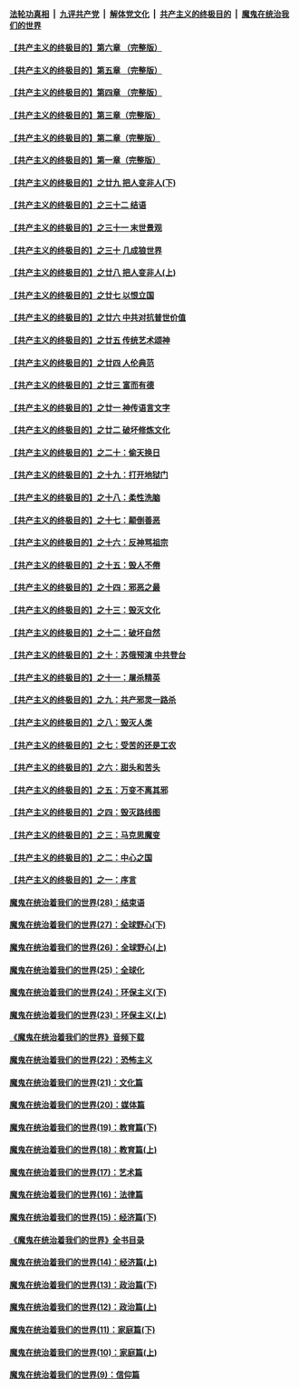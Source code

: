 ####  [法轮功真相](../../../../basic/blob/master/README.md?t=06182002) &nbsp;|&nbsp; [九评共产党](../../../../9ping.md/blob/master/README.md?t=06182002) &nbsp;|&nbsp; [解体党文化](../../../../jtdwh.md/blob/master/README.md?t=06182002)  &nbsp;|&nbsp; [共产主义的终极目的](../../../../gczydzjmd.md/blob/master/README.md?t=06182002) &nbsp;|&nbsp; [魔鬼在统治我们的世界](../../../../mgztzwmdsj.md/blob/master/README.md?t=06182002) 

#### [【共产主义的终极目的】第六章 （完整版）](../pages/nsc422/n11428913.md?t=06182002) 

#### [【共产主义的终极目的】第五章 （完整版）](../pages/nsc422/n11428912.md?t=06182002) 

#### [【共产主义的终极目的】第四章 （完整版）](../pages/nsc422/n11428907.md?t=06182002) 

#### [【共产主义的终极目的】第三章（完整版）](../pages/nsc422/n11428848.md?t=06182002) 

#### [【共产主义的终极目的】第二章（完整版）](../pages/nsc422/n11428831.md?t=06182002) 

#### [【共产主义的终极目的】第一章（完整版）](../pages/nsc422/n11417651.md?t=06182002) 

#### [【共产主义的终极目的】之廿九 把人变非人(下)](../pages/nsc422/n11344140.md?t=06182002) 

#### [【共产主义的终极目的】之三十二 结语](../pages/nsc422/n11360535.md?t=06182002) 

#### [【共产主义的终极目的】之三十一 末世景观](../pages/nsc422/n11351129.md?t=06182002) 

#### [【共产主义的终极目的】之三十 几成狼世界](../pages/nsc422/n11348280.md?t=06182002) 

#### [【共产主义的终极目的】之廿八 把人变非人(上)](../pages/nsc422/n11340492.md?t=06182002) 

#### [【共产主义的终极目的】之廿七 以恨立国](../pages/nsc422/n11336944.md?t=06182002) 

#### [【共产主义的终极目的】之廿六 中共对抗普世价值](../pages/nsc422/n11324785.md?t=06182002) 

#### [【共产主义的终极目的】之廿五 传统艺术颂神](../pages/nsc422/n11296396.md?t=06182002) 

#### [【共产主义的终极目的】之廿四 人伦典范](../pages/nsc422/n11296397.md?t=06182002) 

#### [【共产主义的终极目的】之廿三 富而有德](../pages/nsc422/n11283598.md?t=06182002) 

#### [【共产主义的终极目的】之廿一 神传语言文字](../pages/nsc422/n11263265.md?t=06182002) 

#### [【共产主义的终极目的】之廿二 破坏修炼文化](../pages/nsc422/n11245728.md?t=06182002) 

#### [【共产主义的终极目的】之二十：偷天换日](../pages/nsc422/n11238846.md?t=06182002) 

#### [【共产主义的终极目的】之十九：打开地狱门](../pages/nsc422/n11206376.md?t=06182002) 

#### [【共产主义的终极目的】之十八：柔性洗脑](../pages/nsc422/n11199994.md?t=06182002) 

#### [【共产主义的终极目的】之十七：颠倒善恶](../pages/nsc422/n11179782.md?t=06182002) 

#### [【共产主义的终极目的】之十六：反神骂祖宗](../pages/nsc422/n11166798.md?t=06182002) 

#### [【共产主义的终极目的】之十五：毁人不倦](../pages/nsc422/n11166792.md?t=06182002) 

#### [【共产主义的终极目的】之十四：邪恶之最](../pages/nsc422/n11150249.md?t=06182002) 

#### [【共产主义的终极目的】之十三：毁灭文化](../pages/nsc422/n11135227.md?t=06182002) 

#### [【共产主义的终极目的】之十二：破坏自然](../pages/nsc422/n11135214.md?t=06182002) 

#### [【共产主义的终极目的】之十：苏俄预演 中共登台](../pages/nsc422/n11118424.md?t=06182002) 

#### [【共产主义的终极目的】之十一：屠杀精英](../pages/nsc422/n11118442.md?t=06182002) 

#### [【共产主义的终极目的】之九：共产邪灵一路杀](../pages/nsc422/n11114139.md?t=06182002) 

#### [【共产主义的终极目的】之八：毁灭人类](../pages/nsc422/n11108503.md?t=06182002) 

#### [【共产主义的终极目的】之七：受苦的还是工农](../pages/nsc422/n11101809.md?t=06182002) 

#### [【共产主义的终极目的】之六：甜头和苦头](../pages/nsc422/n11096971.md?t=06182002) 

#### [【共产主义的终极目的】之五：万变不离其邪](../pages/nsc422/n11091285.md?t=06182002) 

#### [【共产主义的终极目的】之四：毁灭路线图](../pages/nsc422/n11086284.md?t=06182002) 

#### [【共产主义的终极目的】之三：马克思魔变](../pages/nsc422/n11061941.md?t=06182002) 

#### [【共产主义的终极目的】之二：中心之国](../pages/nsc422/n11047728.md?t=06182002) 

#### [【共产主义的终极目的】之一：序言](../pages/nsc422/n11086077.md?t=06182002) 

#### [魔鬼在统治着我们的世界(28)：结束语](../pages/nsc422/n10936246.md?t=06182002) 

#### [魔鬼在统治着我们的世界(27)：全球野心(下)](../pages/nsc422/n10928319.md?t=06182002) 

#### [魔鬼在统治着我们的世界(26)：全球野心(上)](../pages/nsc422/n10900318.md?t=06182002) 

#### [魔鬼在统治着我们的世界(25)：全球化](../pages/nsc422/n10788205.md?t=06182002) 

#### [魔鬼在统治着我们的世界(24)：环保主义(下)](../pages/nsc422/n10695307.md?t=06182002) 

#### [魔鬼在统治着我们的世界(23)：环保主义(上)](../pages/nsc422/n10688613.md?t=06182002) 

#### [《魔鬼在统治着我们的世界》音频下载](../pages/nsc422/n10635553.md?t=06182002) 

#### [魔鬼在统治着我们的世界(22)：恐怖主义](../pages/nsc422/n10614727.md?t=06182002) 

#### [魔鬼在统治着我们的世界(21)：文化篇](../pages/nsc422/n10597706.md?t=06182002) 

#### [魔鬼在统治着我们的世界(20)：媒体篇](../pages/nsc422/n10586579.md?t=06182002) 

#### [魔鬼在统治着我们的世界(19)：教育篇(下)](../pages/nsc422/n10564808.md?t=06182002) 

#### [魔鬼在统治着我们的世界(18)：教育篇(上)](../pages/nsc422/n10526970.md?t=06182002) 

#### [魔鬼在统治着我们的世界(17)：艺术篇](../pages/nsc422/n10499093.md?t=06182002) 

#### [魔鬼在统治着我们的世界(16)：法律篇](../pages/nsc422/n10485969.md?t=06182002) 

#### [魔鬼在统治着我们的世界(15)：经济篇(下)](../pages/nsc422/n10469975.md?t=06182002) 

#### [《魔鬼在统治着我们的世界》全书目录](../pages/nsc422/n10464261.md?t=06182002) 

#### [魔鬼在统治着我们的世界(14)：经济篇(上)](../pages/nsc422/n10457370.md?t=06182002) 

#### [魔鬼在统治着我们的世界(13)：政治篇(下)](../pages/nsc422/n10448270.md?t=06182002) 

#### [魔鬼在统治着我们的世界(12)：政治篇(上)](../pages/nsc422/n10444576.md?t=06182002) 

#### [魔鬼在统治着我们的世界(11)：家庭篇(下)](../pages/nsc422/n10440961.md?t=06182002) 

#### [魔鬼在统治着我们的世界(10)：家庭篇(上)](../pages/nsc422/n10435448.md?t=06182002) 

#### [魔鬼在统治着我们的世界(9)：信仰篇](../pages/nsc422/n10432159.md?t=06182002) 

